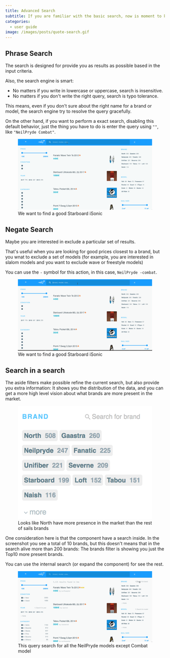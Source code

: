 ```yaml
---
title: Advanced Search
subtitle: If you are familiar with the basic search, now is moment to know all the secrets and explore all the possibilities that the search engine can provide to you.
categories:
  - user guide
image: /images/posts/quote-search.gif
---
```


## Phrase Search

The search is designed for provide you as results as possible based in the input criteria.

Also, the search engine is smart:

- No matters if you write in lowercase or uppercase, search is insensitive.
- No matters if you don't write the right query, search is typo tolerance.

This means, even if you don't sure about the right name for a brand or model, the search engine try to resolve the query gracefully.

On the other hand, if you want to perform a exact search, disabling this default behavior, just the thing you have to do is enter the query using `""`, like `"NeilPryde Combat"`.

<figure>
  <img src="/images/posts/quote-search.gif">
  <figcaption>We want to find a good Starboard iSonic</figcaption>
</figure>

## Negate Search

Maybe you are interested in exclude a particular set of results.

That's useful when you are looking for good prices closest to a brand, but you wnat to exclude a set of models (for example, you are interested in slalom models and you want to exclude wave or freestyle models)

You can use the `-` symbol for this action, in this case, `NeilPryde -combat`.

<figure>
  <img src="/images/posts/negate-search.gif">
  <figcaption>We want to find a good Starboard iSonic</figcaption>
</figure>

## Search in a search

The aside filters make possible refine the current search, but also provide you extra information: It shows you the distribution of the data, and you can get a more high level vision about what brands are more present in the market.

<figure>
  <img src="/images/posts/brands.png">
  <figcaption>Looks like North have more presence in the market than the rest of sails brands</figcaption>
</figure>

One consideration here is that the component have a search inside. In the screenshot you see a total of 10 brands, but this doesn't means that in the search alive more than 200 brands: The brands filter is showing you just the Top10 more present brands.

You can use the internal search (or expand the component) for see the rest.

<figure>
  <img src="/images/posts/search-in-search.gif">
  <figcaption>This query search for all the NeilPryde models except Combat model</figcaption>
</figure>
